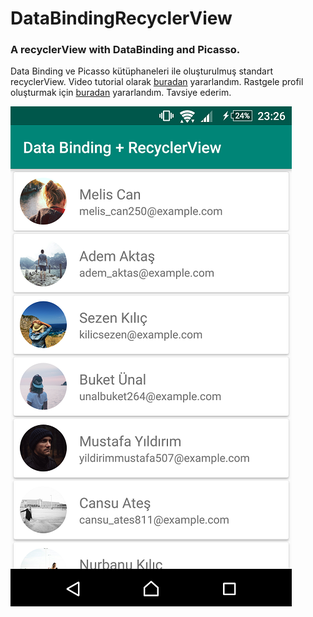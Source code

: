 # DataBindingRecyclerView
### A recyclerView with DataBinding and Picasso.

Data Binding ve Picasso kütüphaneleri ile oluşturulmuş standart recyclerView.
Video tutorial olarak [buradan](https://www.youtube.com/watch?v=ob8HyqHMr54) yararlandım.
Rastgele profil oluşturmak için [buradan](http://rp.burakgarci.net/) yararlandım. Tavsiye ederim.

<p float="left">
  <img src="https://github.com/orhanavan/DataBindingRecyclerView/blob/master/Screenshot_20190110-232657.png"/>
</p
